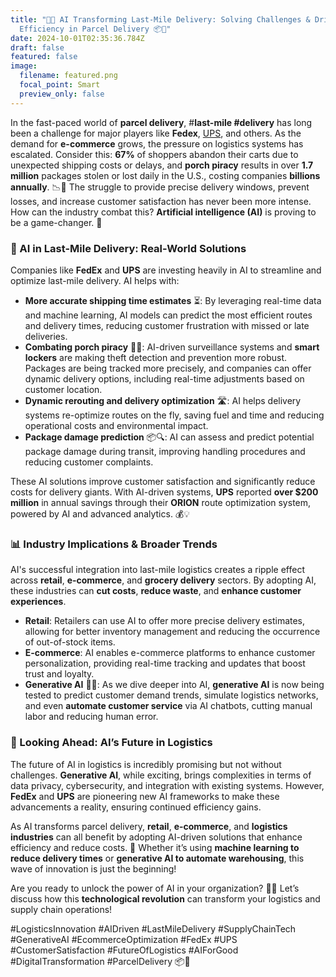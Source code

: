 ```yaml
---
title: "🚚💡 AI Transforming Last-Mile Delivery: Solving Challenges & Driving
  Efficiency in Parcel Delivery 📦🤖"
date: 2024-10-01T02:35:36.784Z
draft: false
featured: false
image:
  filename: featured.png
  focal_point: Smart
  preview_only: false
---
```

<!--StartFragment-->

In the fast-paced world of **parcel delivery**, #**last-mile #delivery** has long been a challenge for major players like **Fedex**, [UPS](https://www.linkedin.com/company/ups/), and others. As the demand for **e-commerce** grows, the pressure on logistics systems has escalated. Consider this: **67%** of shoppers abandon their carts due to unexpected shipping costs or delays, and **porch piracy** results in over **1.7 million** packages stolen or lost daily in the U.S., costing companies **billions annually**. 📉💸 The struggle to provide precise delivery windows, prevent losses, and increase customer satisfaction has never been more intense. How can the industry combat this? **Artificial intelligence (AI)** is proving to be a game-changer. 🚀

### 🚀 AI in Last-Mile Delivery: Real-World Solutions

Companies like **FedEx** and **UPS** are investing heavily in AI to streamline and optimize last-mile delivery. AI helps with:

* **More accurate shipping time estimates** ⏳: By leveraging real-time data and machine learning, AI models can predict the most efficient routes and delivery times, reducing customer frustration with missed or late deliveries.
* **Combating porch piracy** 🚪🛑: AI-driven surveillance systems and **smart lockers** are making theft detection and prevention more robust. Packages are being tracked more precisely, and companies can offer dynamic delivery options, including real-time adjustments based on customer location.
* **Dynamic rerouting and delivery optimization** 🛣️: AI helps delivery systems re-optimize routes on the fly, saving fuel and time and reducing operational costs and environmental impact.
* **Package damage prediction** 📦🔍: AI can assess and predict potential package damage during transit, improving handling procedures and reducing customer complaints.

These AI solutions improve customer satisfaction and significantly reduce costs for delivery giants. With AI-driven systems, **UPS** reported **over $200 million** in annual savings through their **ORION** route optimization system, powered by AI and advanced analytics. 💰💡

### 📊 Industry Implications & Broader Trends

AI's successful integration into last-mile logistics creates a ripple effect across **retail**, **e-commerce**, and **grocery delivery** sectors. By adopting AI, these industries can **cut costs**, **reduce waste**, and **enhance customer experiences**.

* **Retail**: Retailers can use AI to offer more precise delivery estimates, allowing for better inventory management and reducing the occurrence of out-of-stock items.
* **E-commerce**: AI enables e-commerce platforms to enhance customer personalization, providing real-time tracking and updates that boost trust and loyalty.
* **Generative AI** 🔄🤖: As we dive deeper into AI, **generative AI** is now being tested to predict customer demand trends, simulate logistics networks, and even **automate customer service** via AI chatbots, cutting manual labor and reducing human error.

### 🔮 Looking Ahead: AI’s Future in Logistics

The future of AI in logistics is incredibly promising but not without challenges. **Generative AI**, while exciting, brings complexities in terms of data privacy, cybersecurity, and integration with existing systems. However, **FedEx** and **UPS** are pioneering new AI frameworks to make these advancements a reality, ensuring continued efficiency gains.

As AI transforms parcel delivery, **retail**, **e-commerce**, and **logistics industries** can all benefit by adopting AI-driven solutions that enhance efficiency and reduce costs. 🎯 Whether it’s using **machine learning to reduce delivery times** or **generative AI to automate warehousing**, this wave of innovation is just the beginning!

Are you ready to unlock the power of AI in your organization? 🚀🤖 Let’s discuss how this **technological revolution** can transform your logistics and supply chain operations!

\#LogisticsInnovation #AIDriven #LastMileDelivery #SupplyChainTech #GenerativeAI #EcommerceOptimization #FedEx #UPS #CustomerSatisfaction #FutureOfLogistics #AIForGood #DigitalTransformation #ParcelDelivery 📦🔗

<!--EndFragment-->